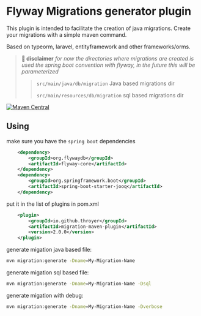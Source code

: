 # Flyway Migrations generator plugin
This plugin is intended to facilitate the creation of java migrations.
Create your migrations with a simple maven command.

Based on typeorm, laravel, entityframework and other frameworks/orms.

> **🚨 disclaimer** *for now the directories where migrations are created is used the spring boot convention with flyway, in the future this will be parameterized* 
>> `src/main/java/db/migration` Java based migrations dir
>> 
>> `src/main/resources/db/migration` sql based migrations dir

[![Maven Central](https://maven-badges.herokuapp.com/maven-central/com.github.throyer/migration-maven-plugin/badge.svg)](https://maven-badges.herokuapp.com/maven-central/com.github.throyer/migration-maven-plugin)

## Using

make sure you have the `spring boot` dependencies
```xml
    <dependency>
        <groupId>org.flywaydb</groupId>
        <artifactId>flyway-core</artifactId>
    </dependency>
    <dependency>
        <groupId>org.springframework.boot</groupId>
        <artifactId>spring-boot-starter-jooq</artifactId>
    </dependency>
```

put it in the list of plugins in pom.xml
```xml
    <plugin>
        <groupId>io.github.throyer</groupId>
        <artifactId>migration-maven-plugin</artifactId>
        <version>2.0.0</version>
    </plugin>
```

generate migation java based file:
```bash
mvn migration:generate -Dname=My-Migration-Name
```

generate migation sql based file:
```bash
mvn migration:generate -Dname=My-Migration-Name -Dsql
```

generate migation with debug:
```bash
mvn migration:generate -Dname=My-Migration-Name -Dverbose
```
